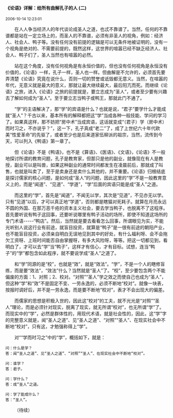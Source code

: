 #### 《论语》详解：给所有曲解孔子的人 (二)

<small>2006-10-14 12:23:01</small>

&emsp;&emsp;在人人争当经济人的年代谈论成圣人之道，也忒不靠谱了。当然，任何的不靠谱都是站在一定立场上的，而圣人的不靠谱，必须有非圣人的视角，例如：经济人、社会人、鸭子等。没有任何没有前提的逻辑是可以无条件地被证明的，没有一个视角是绝对的、不需要前提的，既然这样，这世界的喧嚣已经不缺乏经济人、社会人、鸭子们了，圣人当然也有喧嚣的必然。
 
&emsp;&emsp;站在这个角度，没有任何视角是有永恒价值的，但也没有任何视角是永恒没有价值的，《论语》一样，孔子一样，圣人也一样。但曲解是不允许的，必须首先要弄清楚《论语》究竟在说什么，否则一切的赞誉或诋毁都无意义。当然，在喧嚣的年代，无意义就是最大的意义，那就让最大继续最大，最后阳亢而死。而继续《论语》之旅，进入《论语》之旅的前提就是，要立志成为“圣人”，或者至少要有兴趣去了解如何成为“圣人”。至于要立志当鸭子或鸭王，那就此门不通了。
 
&emsp;&emsp;“学”的主语解决了，那“学”的宾语是什么？也就是说，“君子”要学什么才能成就“圣人”？千古以来，基本所有的解释都把这“学”当成各种一般技能、学问的学习了。如果真这样，那不妨把“房中术”当成宾语，这话就变成“（君子）学（房中术）而时习之，不亦说乎？”，这一下，孔子真成“老二”了，成了上世纪六十年代欧美“性爱革命”的先驱了，或者至少也是后来道家伍柳派的祖宗，当然，流传到今天，可以列入《鸭语》第一章了。
 
&emsp;&emsp;但《论语》不是《鸭语》，也不是《算语》、《医语》、《文语》，《论语》不一般地探讨所谓的教育问题，孔子是教育家，但那只是他的副业，就像现在有人是教授，副业可以是叫兽，如果这种副业的通常时间都发生在凌晨前后，那就成了叫售，也就是叫卖了，至于是卖身还是卖什么其他的，并不重要。《论语》归根结底是探讨儒家的核心问题，是如何成“圣人”的问题，因此这里的“学”不是一般教育意义上的，而是“闻道”、“见道”、“学道”，“学”后面的宾语只能是成“圣人”之道。
 
&emsp;&emsp;而这里的“学”，首先是“闻道”，不闻无以学，其次是“见道”，不见亦无以学。只有“见道”以后，才可以真正地“学道”，否则都是瞎猫对死耗子。就算在月亮永远不圆的外国、在那万恶千疮的资本主义社会，要去学当鸭子，也脱离不了这程序。首先要听说有鸭子这回事，还要听说哪里有鸭子活动的场所，即使不知道这场所的专门术语-----“鸭店”。然后，当然就是要去看看怎么回事，所谓眼见为实，不能光听别人说这行业有前途，就盲目投资，就算是“鸭子”是一很有前途的朝阳产业，也不能盲目投资，必须亲自明白无误地见到其中的好处，有什么福利呀、会不会拖欠工资呀、上班时间能否自由掌握呀，有多大风险呀，等等。把这一切都见到，看明白了，才可以去“学”当“鸭子”，这样才有信心，才有目标。试想，连当“鸭子”的“学”都包含如此程序，就不要说学成“圣人”之道了。
 
&emsp;&emsp;和“学”同源的是“校”，也就是“效”，就是“效法”。“学”，不是一个人的瞎修盲练，而是要“效法”，“效法”什么？当然就是“圣人”了。“校”，至少要包含两个不能偏废的方面：1、对照；2、校对。“对照”“圣人”学之效之而使自己也成为“圣人”，但这种“学”和“效”不是固定不变、一劳永逸的，必须不断地“校对”。就像一块表，按报时调好后，并不是一劳永逸，而是要不断地“校对”，表才不会出现大的偏差。
 
&emsp;&emsp;而儒家的思想是积极入世的，因此这“校对”的工夫，就不光光是“对照”“圣人”理论，而是必须针对现实，脱离了现实，就无所谓“校对”，也无所谓“学”了。而现实中的“学”，必然是群体性的，用现代术语，就是社会性的，因此，这“学”字的完整意义就是，闻“圣人之道”、见“圣人之道”、“对照”“圣人”、在现实社会中不断地“校对”，只有这，才勉强称得上“学”。
 
&emsp;&emsp;对““学而时习之”中的“学”，概括如下，就是：
 
``` 
问：什么是学？
答：闻“圣人之道”、见“圣人之道”、“对照”“圣人”、在现实社会中不断地“校对”。
 
问：谁学？
答：君子。
 
问：学什么？
答：成“圣人”之道。
 
问：学了能成什么？
答：“圣人”。
```
 
&emsp;&emsp;（待续）